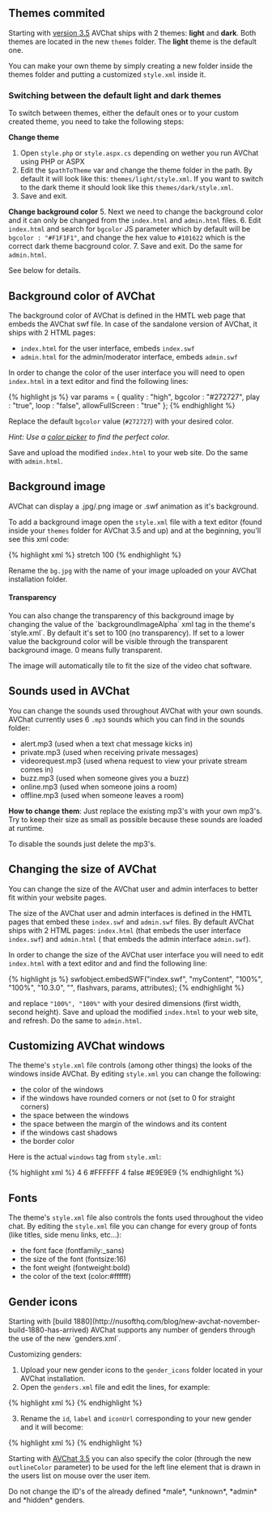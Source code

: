 
<h2 id="changing-themes">Themes commited</h2>

Starting with [version  3.5](http://avchat.net/blog/avchat-3-5-now-available-with-major-redesign-and-themes/) AVChat ships with 2 themes: **light** and **dark**. Both themes are located in the new `themes` folder. The **light** theme is the default one.

You can make your own theme by simply creating a new folder inside the themes folder and putting a customized `style.xml` inside it.

### Switching between the default light and dark themes

To switch between themes, either the default ones or to your custom created theme, you need to take the following steps:

**Change theme**
1. Open `style.php` or `style.aspx.cs` depending on wether you run AVChat using PHP or ASPX
2. Edit the `$pathToTheme` var and change the theme folder in the path. By default it will look like this: `themes/light/style.xml`. If you want to switch to the dark theme it should look like this `themes/dark/style.xml`.
4. Save and exit.

**Change background color**
5. Next we need to change the background color and it can only be changed from the `index.html` and `admin.html` files.
6. Edit `index.html` and search for `bgcolor` JS parameter which by default will be `bgcolor : "#F1F1F1"`, and change the hex value to `#101622` which is the correct dark theme bacground color.
7. Save and exit. Do the same for `admin.html`.

See below for details.

<h2 id="changing-bg-color">Background color of AVChat</h2>

The background color of AVChat is defined in the HMTL web page that embeds the AVChat swf file. In case of the sandalone version of AVChat, it ships with 2 HTML pages:
* `index.html` for the user interface, embeds `index.swf`
* `admin.html` for the admin/moderator interface, embeds `admin.swf`

In order to change the color of the user interface you will need to open `index.html` in a text editor and find the following lines:

{% highlight js %}
var params = {
  quality : "high",
  bgcolor : "#272727",
  play : "true",
  loop : "false",
  allowFullScreen : "true"
};
{% endhighlight %}

Replace the default `bgcolor` value (`#272727`) with your desired color.

*Hint: Use a [color picker](http://www.colorpicker.com/) to find the perfect color.*

Save and upload the modified `index.html` to your web site. Do the same with `admin.html`.

<h2 id="changing-bg-image">Background image</h2>
<p class="lead">AVChat can display a .jpg/.png image or .swf animation as it's background.</p>

To add a background image open the `style.xml` file with a text editor (found inside your `themes` folder for AVChat 3.5 and up) and at the beginning, you'll see this xml code:

{% highlight xml %}
<backgroundArea>
  <backgroundImageUrl></backgroundImageUrl>
  <backgroundImageScale>stretch</backgroundImageScale>
  <backgroundImageAlpha>100</backgroundImageAlpha>
</backgroundArea>
{% endhighlight %}

Rename the `bg.jpg` with the name of your image uploaded on your AVChat installation folder.

<div class="bs-callout bs-callout-info" id="callout-tables-responsive-overflow"> <h4>Transparency</h4> <p markdown="1">You can also change the transparency of this background image by changing the value of the `backgroundImageAlpha` xml tag in the theme's `style.xml`. By default it's set to 100 (no transparency). If set to a lower value the background color will be visible through the transparent background image. 0 means fully transparent.
</p> </div>


The image will automatically tile to fit the size of the video chat software.

<h2 id="changing-sounds">Sounds used in AVChat</h2>

You can change the sounds used throughout AVChat with your own sounds. AVChat currently uses 6 `.mp3` sounds which you can find in the sounds folder:

* alert.mp3 (used when a text chat message kicks in)
* private.mp3 (used when receiving private messages)
* videorequest.mp3 (used whena request to view your private stream comes in)
* buzz.mp3 (used when someone gives you a buzz)
* online.mp3 (used when someone joins a room)
* offline.mp3 (used when someone leaves a room)

**How to change them**: Just replace the existing mp3's with your own mp3's. Try to keep their size as small as possible because these sounds are loaded at runtime.

To disable the sounds just delete the mp3's.

<h2 id="changing-size">Changing the size of AVChat</h2>

<p class="lead">You can change the size of the AVChat user and admin interfaces to better fit within your website pages.</p>

The size of the AVChat user and admin interfaces is defined in the HMTL pages that embed these `index.swf` and `admin.swf` files. By default AVChat ships with 2 HTML pages: `index.html` (that embeds the user interface `index.swf`) and `admin.html` ( that embeds the admin interface `admin.swf`).

In order to change the size of the AVChat user interface  you will need to edit `index.html` with a text editor and and find the following line:

{% highlight js %}
swfobject.embedSWF("index.swf", "myContent", "100%", "100%", "10.3.0", "", flashvars, params, attributes);
{% endhighlight %}

and replace `"100%", "100%"` with your desired dimensions (first width, second height). Save and upload the modified `index.html` to your web site, and refresh. Do the same to `admin.html`.

<h2 id="changing-window-looks">Customizing AVChat windows</h2>

The theme's `style.xml` file controls (among other things) the looks of the windows inside AVChat. By editing `style.xml` you can change the following:

* the color of the windows
* if the windows have rounded corners or not (set to 0 for straight corners)
* the space between the windows
* the space between the margin of the windows and its content
* if the windows cast shadows
* the border color

Here is the actual `windows` tag from `style.xml`:

{% highlight xml %}
<windows>
	<margin>4</margin>
	<padding>6</padding>
	<backgroundcolor>#FFFFFF</backgroundcolor>
	<cornerradius>4</cornerradius>
	<windowsCastShadows>false</windowsCastShadows>
	<borderColor>#E9E9E9</borderColor>
</windows>
{% endhighlight %}

<h2 id="changing-fonts">Fonts</h2>

The theme's `style.xml` file also controls the fonts used throughout the video chat. By editing the `style.xml` file you can change for every group of fonts (like titles, side menu links, etc...):

* the font face (fontfamily:\_sans)
* the size of the font (fontsize:16)
* the font weight (fontweight:bold)
* the color of the text (color:#ffffff)

<h2 id="changing-gender-icons">Gender icons</h2>

<p class="lead" markdown="1">Starting with [build 1880](http://nusofthq.com/blog/new-avchat-november-build-1880-has-arrived) AVChat supports any number of genders through the use of the new `genders.xml`.</p>

Customizing genders:

1. Upload your new gender icons to the `gender_icons` folder located in your AVChat installation.
2. Open the `genders.xml` file and edit the lines, for example:

{% highlight xml %}
<gender id="cat" label="Cheshire Cat" iconUrl="gender_icons/cheshire_cat_32.png" adminOnly="false" sortPriority="b" outlineColor ="0x577ce5" />
{% endhighlight %}

3. Rename the `id`, `label` and `iconUrl` corresponding to your new gender and it will become:

{% highlight xml %}
<gender id="polar_bear" label="Polar Bear" iconUrl="gender_icons/polar_bear.png" adminOnly="false" sortPriority="b" outlineColor ="0x577ce5" />
{% endhighlight %}


Starting with [AVChat 3.5](http://avchat.net/blog/avchat-3-5-now-available-with-major-redesign-and-themes/) you can also specify the color (through the new `outlineColor` parameter) to be used for the left line element that is drawn in the users list on mouse over the user item.

<div class="alert alert-warning" role="alert"><p markdown="1">Do not change the ID's of the already defined  *male*, *unknown*, *admin* and *hidden* genders.</p></div>
